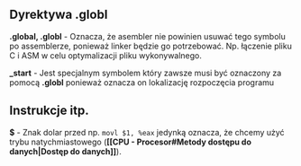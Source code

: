 ## Dyrektywa .globl

**.global, .globl** - Oznacza, że asembler nie powinien usuwać tego symbolu po assemblerze, ponieważ linker będzie go potrzebować. Np. łączenie pliku C i ASM w celu optymalizacji pliku wykonywalnego.

**\_start** - Jest specjalnym symbolem który zawsze musi być oznaczony za pomocą **.globl** ponieważ oznacza on lokalizację rozpoczęcia programu

## Instrukcje itp.

**$** - Znak dolar przed np. `movl $1, %eax` jedynką oznacza, że chcemy użyć trybu natychmiastowego (**[[CPU - Procesor#Metody dostępu do danych|Dostęp do danych]]**).

